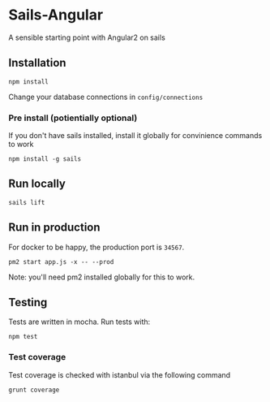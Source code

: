 # Sails-Angular

A sensible starting point with Angular2 on sails

## Installation

```
npm install
```

Change your database connections in `config/connections`

### Pre install (potientially optional)

If you don't have sails installed, install it globally for convinience commands to work

```
npm install -g sails
```

## Run locally

```
sails lift
```

## Run in production

For docker to be happy, the production port is `34567`.

```
pm2 start app.js -x -- --prod
```

Note: you'll need pm2 installed globally for this to work.

## Testing

Tests are written in mocha. Run tests with:

```
npm test
```

### Test coverage

Test coverage is checked with istanbul via the following command

```
grunt coverage
```
